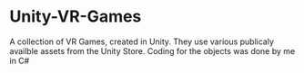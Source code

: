 # Unity-VR-Games
A collection of VR Games, created in Unity.  They use various publicaly availble assets from the Unity Store.  Coding for the objects was done by me in C#
